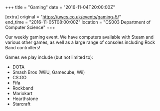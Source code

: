 +++
title = "Gaming"
date = "2016-11-04T20:00:00Z"

[extra]
original = "https://uwcs.co.uk/events/gaming-5/"    
end_time = "2016-11-05T08:00:00Z"
location = "CS003 Department of Computer Science"
+++

Our weekly gaming event. We have computers available with Steam and various other games, as well as a large range of consoles including Rock Band controllers\!

Games we play include (but not limited to):

  - DOTA
  - Smash Bros (WiiU, Gamecube, Wii)
  - CS:GO
  - Fifa
  - Rockband
  - Mariokart
  - Hearthstone
  - Starcraft


